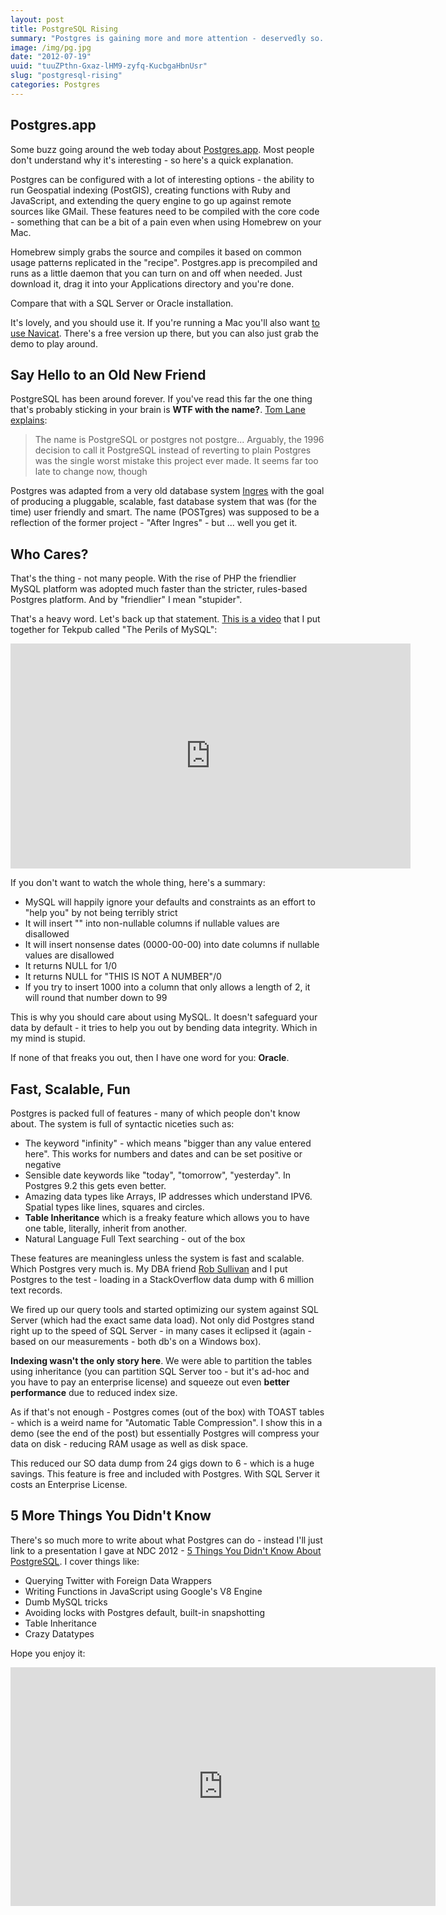 ```yaml
---
layout: post
title: PostgreSQL Rising
summary: "Postgres is gaining more and more attention - deservedly so. Open database systems like Postgres are standing up squarely against the massive, sprawling (and expensive) \"Enterprise\" systems like SQL Server and Oracle - usually with feature parity that works better. Of all these systems, Postgres is the smartest, fastest, and most capable."
image: /img/pg.jpg
date: "2012-07-19"
uuid: "tuuZPthn-Gxaz-lHM9-zyfq-KucbgaHbnUsr"
slug: "postgresql-rising"
categories: Postgres
---
```


## Postgres.app
Some buzz going around the web today about [Postgres.app](http://postgresapp.com/). Most people don't understand why it's interesting - so here's a quick explanation.

Postgres can be configured with a lot of interesting options - the ability to run Geospatial indexing (PostGIS), creating functions with Ruby and JavaScript, and extending the query engine to go up against remote sources like GMail. These features need to be compiled with the core code - something that can be a bit of a pain even when using Homebrew on your Mac.

Homebrew simply grabs the source and compiles it based on common usage patterns replicated in the "recipe". Postgres.app is precompiled and runs as a little daemon that you can turn on and off when needed. Just download it, drag it into your Applications directory and you're done.

Compare that with a SQL Server or Oracle installation.

It's lovely, and you should use it. If you're running a Mac you'll also want [to use Navicat](http://www.navicat.com/en/products/navicat_pgsql/pgsql_detail_mac.html). There's a free version up there, but you can also just grab the demo to play around.

## Say Hello to an Old New Friend
PostgreSQL has been around forever. If you've read this far the one thing that's probably sticking in your brain is **WTF with the name?**. [Tom Lane explains](http://archives.postgresql.org/pgsql-novice/2006-07/msg00063.php):

> The name is PostgreSQL or postgres not postgre... Arguably, the 1996 decision to call it PostgreSQL instead of reverting to plain Postgres was the single worst mistake this project ever made. It seems far too late to change now, though

Postgres was adapted from a very old database system [Ingres](http://en.wikipedia.org/wiki/Ingres_(database)) with the goal of producing a pluggable, scalable, fast database system that was (for the time) user friendly and smart. The name (POSTgres) was supposed to be a reflection of the former project - "After Ingres" - but ... well you get it.

## Who Cares?
That's the thing - not many people. With the rise of PHP the friendlier MySQL platform was adopted much faster than the stricter, rules-based Postgres platform. And by "friendlier" I mean "stupider".

That's a heavy word. Let's back up that statement. [This is a video](http://www.youtube.com/watch?v=1PoFIohBSM4) that I put together for Tekpub called "The Perils of MySQL":

<iframe width="640" height="360" src="http://www.youtube.com/embed/1PoFIohBSM4" frameborder="0" allowfullscreen></iframe>

If you don't want to watch the whole thing, here's a summary:

* MySQL will happily ignore your defaults and constraints as an effort to "help you" by not being terribly strict
* It will insert "" into non-nullable columns if nullable values are disallowed
* It will insert nonsense dates (0000-00-00) into date columns if nullable values are disallowed
* It returns NULL for 1/0
* It returns NULL for "THIS IS NOT A NUMBER"/0
* If you try to insert 1000 into a column that only allows a length of 2, it will round that number down to 99

This is why you should care about using MySQL. It doesn't safeguard your data by default - it tries to help you out by bending data integrity. Which in my mind is stupid.

If none of that freaks you out, then I have one word for you: **Oracle**.

## Fast, Scalable, Fun
Postgres is packed full of features - many of which people don't know about. The system is full of syntactic niceties such as:

* The keyword "infinity" - which means "bigger than any value entered here". This works for numbers and dates and can be set positive or negative
* Sensible date keywords like "today", "tomorrow", "yesterday". In Postgres 9.2 this gets even better.
* Amazing data types like Arrays, IP addresses which understand IPV6. Spatial types like lines, squares and circles.
* **Table Inheritance** which is a freaky feature which allows you to have one table, literally, inherit from another.
* Natural Language Full Text searching - out of the box

These features are meaningless unless the system is fast and scalable. Which Postgres very much is. My DBA friend [Rob Sullivan](http://datachomp.com) and I put Postgres to the test - loading in a StackOverflow data dump with 6 million text records.

We fired up our query tools and started optimizing our system against SQL Server (which had the exact same data load). Not only did Postgres stand right up to the speed of SQL Server - in many cases it eclipsed it (again - based on our measurements - both db's on a Windows box).

**Indexing wasn't the only story here**. We were able to partition the tables using inheritance (you can partition SQL Server too - but it's ad-hoc and you have to pay an enterprise license) and squeeze out even **better performance** due to reduced index size.

As if that's not enough - Postgres comes (out of the box) with TOAST tables - which is a weird name for "Automatic Table Compression". I show this in a demo (see the end of the post) but essentially Postgres will compress your data on disk - reducing RAM usage as well as disk space. 

This reduced our SO data dump from 24 gigs down to 6 - which is a huge savings. This feature is free and included with Postgres. With SQL Server it costs an Enterprise License.

## 5 More Things You Didn't Know
There's so much more to write about what Postgres can do -  instead I'll just link to a presentation I gave at NDC 2012 - [5 Things You Didn't Know About PostgreSQL](https://vimeo.com/43536445). I cover things like:

* Querying Twitter with Foreign Data Wrappers
* Writing Functions in JavaScript using Google's V8 Engine
* Dumb MySQL tricks
* Avoiding locks with Postgres default, built-in snapshotting
* Table Inheritance
* Crazy Datatypes

Hope you enjoy it:

<iframe src="http://player.vimeo.com/video/43536445" width="680" height="382" frameborder="0" webkitAllowFullScreen mozallowfullscreen allowFullScreen></iframe>


